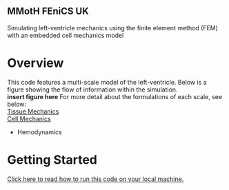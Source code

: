 ## MMotH FEniCS UK

Simulating left-ventricle mechanics using the finite element method (FEM) with an embedded cell mechanics model



# Overview  
This code features a multi-scale model of the left-ventricle. Below is a figure showing the flow of information within the simulation.  
**insert figure here**
For more detail about the formulations of each scale, see below:  
  [Tissue Mechanics](/pages/mechanics_overview/tissue_mechanics.md)  
  [Cell Mechanics](/pages/mechanics/cell_mechanics.md)
  * Hemodynamics  

# Getting Started  
[Click here to read how to run this code on your local machine.](/pages/getting_started.md)
